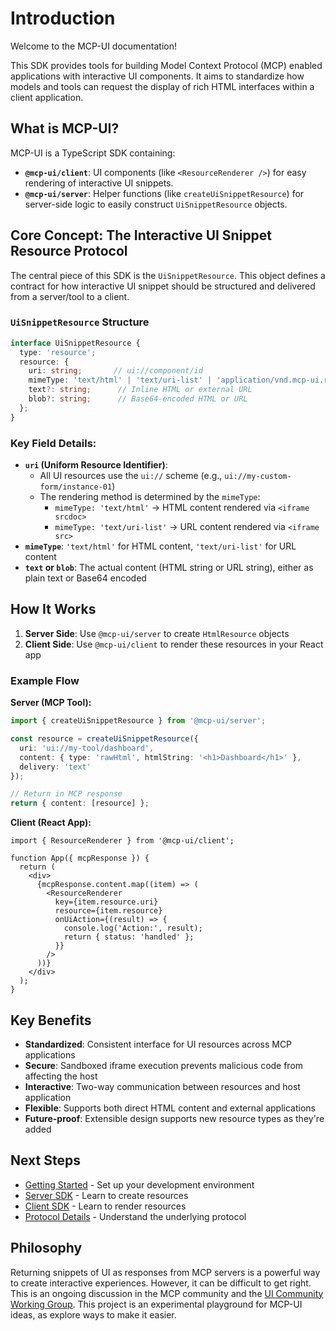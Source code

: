 # Introduction

Welcome to the MCP-UI documentation!

This SDK provides tools for building Model Context Protocol (MCP) enabled applications with interactive UI components. It aims to standardize how models and tools can request the display of rich HTML interfaces within a client application.

## What is MCP-UI?

MCP-UI is a TypeScript SDK containing:

- **`@mcp-ui/client`**: UI components (like `<ResourceRenderer />`) for easy rendering of interactive UI snippets.
- **`@mcp-ui/server`**: Helper functions (like `createUiSnippetResource`) for server-side logic to easily construct `UiSnippetResource` objects.

## Core Concept: The Interactive UI Snippet Resource Protocol

The central piece of this SDK is the `UiSnippetResource`. This object defines a contract for how interactive UI snippet should be structured and delivered from a server/tool to a client.

### `UiSnippetResource` Structure

```typescript
interface UiSnippetResource {
  type: 'resource';
  resource: {
    uri: string;       // ui://component/id
    mimeType: 'text/html' | 'text/uri-list' | 'application/vnd.mcp-ui.remote-dom'; // text/html for HTML content, text/uri-list for URL content, application/vnd.mcp-ui.remote-dom for remote-dom content (Javascript)
    text?: string;      // Inline HTML or external URL
    blob?: string;      // Base64-encoded HTML or URL
  };
}
```

### Key Field Details:

- **`uri` (Uniform Resource Identifier)**:
  - All UI resources use the `ui://` scheme (e.g., `ui://my-custom-form/instance-01`)
  - The rendering method is determined by the `mimeType`:
    - `mimeType: 'text/html'` → HTML content rendered via `<iframe srcdoc>`
    - `mimeType: 'text/uri-list'` → URL content rendered via `<iframe src>`
- **`mimeType`**: `'text/html'` for HTML content, `'text/uri-list'` for URL content
- **`text` or `blob`**: The actual content (HTML string or URL string), either as plain text or Base64 encoded

## How It Works

1. **Server Side**: Use `@mcp-ui/server` to create `HtmlResource` objects
2. **Client Side**: Use `@mcp-ui/client` to render these resources in your React app

### Example Flow

**Server (MCP Tool):**
```typescript
import { createUiSnippetResource } from '@mcp-ui/server';

const resource = createUiSnippetResource({
  uri: 'ui://my-tool/dashboard',
  content: { type: 'rawHtml', htmlString: '<h1>Dashboard</h1>' },
  delivery: 'text'
});

// Return in MCP response
return { content: [resource] };
```

**Client (React App):**
```tsx
import { ResourceRenderer } from '@mcp-ui/client';

function App({ mcpResponse }) {
  return (
    <div>
      {mcpResponse.content.map((item) => (
        <ResourceRenderer
          key={item.resource.uri}
          resource={item.resource}
          onUiAction={(result) => {
            console.log('Action:', result);
            return { status: 'handled' };
          }}
        />
      ))}
    </div>
  );
}
```

## Key Benefits

- **Standardized**: Consistent interface for UI resources across MCP applications
- **Secure**: Sandboxed iframe execution prevents malicious code from affecting the host
- **Interactive**: Two-way communication between resources and host application
- **Flexible**: Supports both direct HTML content and external applications
- **Future-proof**: Extensible design supports new resource types as they're added

## Next Steps

- [Getting Started](./getting-started.md) - Set up your development environment
- [Server SDK](./server/overview.md) - Learn to create resources
- [Client SDK](./client/overview.md) - Learn to render resources
- [Protocol Details](./protocol-details.md) - Understand the underlying protocol

## Philosophy

Returning snippets of UI as responses from MCP servers is a powerful way to create interactive experiences. However, it can be difficult to get right.
This is an ongoing discussion in the MCP community and the [UI Community Working Group](https://github.com/modelcontextprotocol-community/working-groups/issues/35).
This project is an experimental playground for MCP-UI ideas, as explore ways to make it easier.